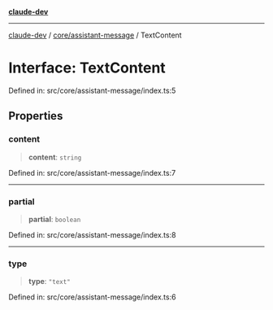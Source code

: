 [**claude-dev**](../../../README.md)

***

[claude-dev](../../../README.md) / [core/assistant-message](../README.md) / TextContent

# Interface: TextContent

Defined in: src/core/assistant-message/index.ts:5

## Properties

### content

> **content**: `string`

Defined in: src/core/assistant-message/index.ts:7

***

### partial

> **partial**: `boolean`

Defined in: src/core/assistant-message/index.ts:8

***

### type

> **type**: `"text"`

Defined in: src/core/assistant-message/index.ts:6
